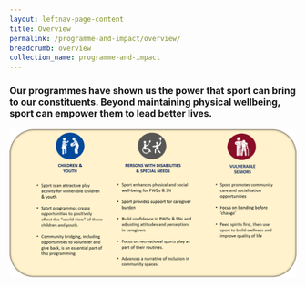 ```yaml
---
layout: leftnav-page-content
title: Overview
permalink: /programme-and-impact/overview/
breadcrumb: overview
collection_name: programme-and-impact
---
```


### Our programmes have shown us the power that sport can bring to our constituents.  Beyond maintaining physical wellbeing, sport can empower them to lead better lives. 

![Alternative text for screen readers](/images/programme_picture.png)
